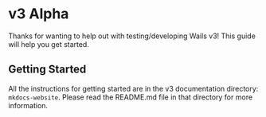 # v3 Alpha

Thanks for wanting to help out with testing/developing Wails v3! This guide will help you get started.

## Getting Started

All the instructions for getting started are in the v3 documentation directory: `mkdocs-website`. 
Please read the README.md file in that directory for more information.
